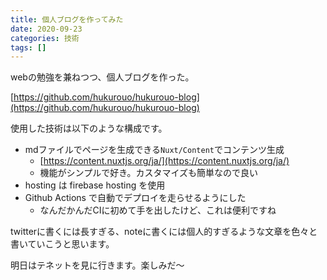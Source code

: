 ```yaml
---
title: 個人ブログを作ってみた
date: 2020-09-23
categories: 技術
tags: []
---
```


webの勉強を兼ねつつ、個人ブログを作った。

[https://github.com/hukurouo/hukurouo-blog](https://github.com/hukurouo/hukurouo-blog)

使用した技術は以下のような構成です。

- mdファイルでページを生成できる`Nuxt/Content`でコンテンツ生成
  - [https://content.nuxtjs.org/ja/](https://content.nuxtjs.org/ja/)
  - 機能がシンプルで好き。カスタマイズも簡単なので良い
- hosting は firebase hosting を使用
- Github Actions で自動でデプロイを走らせるようにした
  - なんだかんだCIに初めて手を出したけど、これは便利ですね



twitterに書くには長すぎる、noteに書くには個人的すぎるような文章を色々と書いていこうと思います。

明日はテネットを見に行きます。楽しみだ～